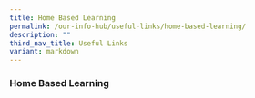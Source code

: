 ```yaml
---
title: Home Based Learning
permalink: /our-info-hub/useful-links/home-based-learning/
description: ""
third_nav_title: Useful Links
variant: markdown
---
```

### Home Based Learning



